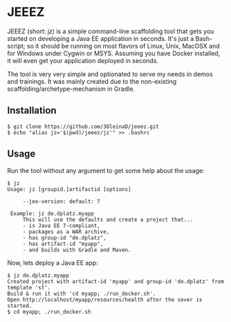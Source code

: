 # JEEEZ

JEEEZ (short: jz) is a simple command-line scaffolding tool that gets you started on developing a Java EE application in seconds.
It's just a Bash-script; so it should be running on most flavors of Linux, Unix, MacOSX and for Windows under Cygwin or MSYS.
Assuming you have Docker installed, it will even get your application deployed in seconds.

The tool is very very simple and optionated to serve my needs in demos and trainings.
It was mainly created due to the non-existing scaffolding/archetype-mechanism in Gradle.

## Installation

~~~
$ git clone https://github.com/38leinaD/jeeez.git
$ echo "alias jz='$(pwd)/jeeez/jz'" >> .bashrc
~~~

## Usage

Run the tool without any argument to get some help about the usage:

~~~
$ jz
Usage: jz [groupid.]artifactid [options]
 
     --jee-version: default: 7
 
 Example: jz de.dplatz.myapp
     This will use the defaults and create a project that...
     - is Java EE 7-compliant,
     - packages as a WAR archive,
     - has group-id "de.dplatz",
     - has artifact-id "myapp",
     - and builds with Gradle and Maven.
~~~

Now, lets deploy a Java EE app:

~~~
$ jz de.dplatz.myapp
Created project with artifact-id 'myapp' and group-id 'de.dplatz' from template 'st'.
Build & run it with 'cd myapp; ./run_docker.sh'.
Open http://localhost/myapp/resources/health after the sever is started.
$ cd myapp; ./run_docker.sh
~~~